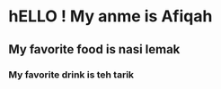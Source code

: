 <html>
  <head>
    <title> My first Webpage! </title>
  </head>
<body>
  <h1> hELLO ! My anme is Afiqah </h1>
  <h2>My favorite food is nasi lemak</h2>
  <h3>My favorite drink is teh tarik</h3>
</body>
